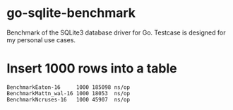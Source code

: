 # go-sqlite-benchmark

Benchmark of the SQLite3 database driver for Go.
Testcase is designed for my personal use cases.

# Insert 1000 rows into a table
```
BenchmarkEaton-16     1000 185098 ns/op
BenchmarkMattn_wal-16 1000 18053  ns/op
BenchmarkNcruses-16   1000 45907  ns/op
```
